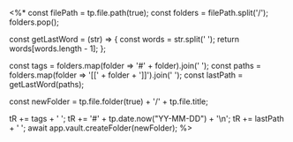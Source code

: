 
<%* 
  const filePath = tp.file.path(true);
  const folders = filePath.split('/');
  folders.pop();

  const getLastWord = (str) => { 
  const words = str.split(' '); 
  return words[words.length - 1]; 
  };

  const tags = folders.map(folder => '#' + folder).join(' ');
  const paths = folders.map(folder => '[[' + folder + ']]').join(' ');
  const lastPath = getLastWord(paths);

  const newFolder = tp.file.folder(true) + '/' + tp.file.title;

  tR += tags + ' ';
  tR += '#' + tp.date.now("YY-MM-DD") + '\n';
  tR += lastPath + ' ';
  await app.vault.createFolder(newFolder);
%>
